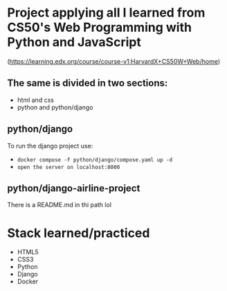 # Project applying all I learned from CS50's Web Programming with Python and JavaScript

(https://learning.edx.org/course/course-v1:HarvardX+CS50W+Web/home)

## The same is divided in two sections:

- html and css
- python and python/django

## python/django

To run the django project use:

- `docker compose -f python/django/compose.yaml up -d`
- `open the server on localhost:8000`

## python/django-airline-project

There is a README.md in thi path lol

# Stack learned/practiced

- HTML5
- CSS3
- Python
- Django
- Docker
